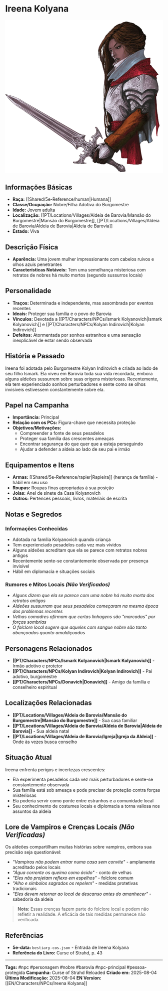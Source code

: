 # Ireena Kolyana

![Ireena Kolyana](assets/images/characters/Ireena-Kolyana.webp)

## Informações Básicas
- **Raça:** [[Shared/5e-Reference/human|Humana]]
- **Classe/Ocupação:** Nobre/Filha Adotiva do Burgomestre
- **Idade:** Jovem adulta
- **Localização:** [[PT/Locations/Villages/Aldeia de Barovia/Mansão do Burgomestre|Mansão do Burgomestre]], [[PT/Locations/Villages/Aldeia de Barovia/Aldeia de Barovia|Aldeia de Barovia]]
- **Estado:** Viva

## Descrição Física
- **Aparência:** Uma jovem mulher impressionante com cabelos ruivos e olhos azuis penetrantes
- **Características Notáveis:** Tem uma semelhança misteriosa com retratos de nobres há muito mortos (segundo sussurros locais)

## Personalidade
- **Traços:** Determinada e independente, mas assombrada por eventos recentes
- **Ideais:** Proteger sua família e o povo de Barovia
- **Vínculos:** Devotada a [[PT/Characters/NPCs/Ismark Kolyanovich|Ismark Kolyanovich]] e [[PT/Characters/NPCs/Kolyan Indirovich|Kolyan Indirovich]]
- **Defeitos:** Atormentada por sonhos estranhos e uma sensação inexplicável de estar sendo observada

## História e Passado
Ireena foi adotada pelo Burgomestre Kolyan Indirovich e criada ao lado de seu filho Ismark. Ela viveu em Barovia toda sua vida recordada, embora alguns aldeões sussurrem sobre suas origens misteriosas. Recentemente, ela tem experienciado sonhos perturbadores e sente como se olhos invisíveis estivessem constantemente sobre ela.

## Papel na Campanha
- **Importância:** Principal
- **Relação com os PCs:** Figura-chave que necessita proteção
- **Objetivos/Motivações:** 
  - Compreender a fonte de seus pesadelos
  - Proteger sua família das crescentes ameaças
  - Encontrar segurança do que quer que a esteja perseguindo
  - Ajudar a defender a aldeia ao lado de seu pai e irmão

## Equipamentos e Itens
- **Armas:** [[Shared/5e-Reference/rapier|Rapieira]] (herança de família) - hábil em seu uso
- **Roupas:** Roupas finas apropriadas à sua posição
- **Joias:** Anel de sinete da Casa Kolyanovich
- **Outros:** Pertences pessoais, livros, materiais de escrita

## Notas e Segredos
### Informações Conhecidas
- Adotada na família Kolyanovich quando criança
- Tem experienciado pesadelos cada vez mais vívidos
- Alguns aldeões acreditam que ela se parece com retratos nobres antigos
- Recentemente sente-se constantemente observada por presença invisível
- Hábil em diplomacia e situações sociais

### Rumores e Mitos Locais *(Não Verificados)*
- *Alguns dizem que ela se parece com uma nobre há muito morta dos retratos antigos*
- *Aldeões sussurram que seus pesadelos começaram na mesma época dos problemas recentes*
- *Velhas comadres afirmam que certas linhagens são "marcadas" por forças sombrias*
- *O folclore local sugere que aqueles com sangue nobre são tanto abençoados quanto amaldiçoados*

## Personagens Relacionados
- **[[PT/Characters/NPCs/Ismark Kolyanovich|Ismark Kolyanovich]]** - Irmão adotivo e protetor
- **[[PT/Characters/NPCs/Kolyan Indirovich|Kolyan Indirovich]]** - Pai adotivo, burgomestre
- **[[PT/Characters/NPCs/Donavich|Donavich]]** - Amigo da família e conselheiro espiritual

## Localizações Relacionadas
- **[[PT/Locations/Villages/Aldeia de Barovia/Mansão do Burgomestre|Mansão do Burgomestre]]** - Sua casa familiar
- **[[PT/Locations/Villages/Aldeia de Barovia/Aldeia de Barovia|Aldeia de Barovia]]** - Sua aldeia natal
- **[[PT/Locations/Villages/Aldeia de Barovia/Igreja|Igreja da Aldeia]]** - Onde às vezes busca conselho

## Situação Atual
Ireena enfrenta perigos e incertezas crescentes:
- Ela experimenta pesadelos cada vez mais perturbadores e sente-se constantemente observada
- Sua família está sob ameaça e pode precisar de proteção contra forças misteriosas
- Ela poderia servir como ponte entre estranhos e a comunidade local
- Seu conhecimento de costumes locais e diplomacia a torna valiosa nos assuntos da aldeia

## Lore de Vampiros e Crenças Locais *(Não Verificadas)*
Os aldeões compartilham muitas histórias sobre vampiros, embora sua precisão seja questionável:

- *"Vampiros não podem entrar numa casa sem convite"* - amplamente acreditado pelos locais
- *"Água corrente os queima como ácido"* - conto de velhas
- *"Eles não projetam reflexo em espelhos"* - folclore comum
- *"Alho e símbolos sagrados os repelem"* - medidas protetivas tradicionais
- *"Eles devem retornar ao local de descanso antes do amanhecer"* - sabedoria da aldeia

> **Nota:** Essas crenças fazem parte do folclore local e podem não refletir a realidade. A eficácia de tais medidas permanece não verificada.

## Referências
- **5e-data:** `bestiary-cos.json` - Entrada de Ireena Kolyana
- **Referência do Livro:** Curse of Strahd, p. 43

---
**Tags:** #npc #personagem #nobre #barovia #npc-principal #pessoa-protegida
**Campanha:** Curse of Strahd Reloaded
**Criado em:** 2025-08-04
**Última Modificação:** 2025-08-04
**EN Version:** [[EN/Characters/NPCs/Ireena Kolyana]]